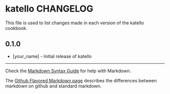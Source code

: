 # katello CHANGELOG

This file is used to list changes made in each version of the katello cookbook.

## 0.1.0
- [your_name] - Initial release of katello

- - -
Check the [Markdown Syntax Guide](http://daringfireball.net/projects/markdown/syntax) for help with Markdown.

The [Github Flavored Markdown page](http://github.github.com/github-flavored-markdown/) describes the differences between markdown on github and standard markdown.
